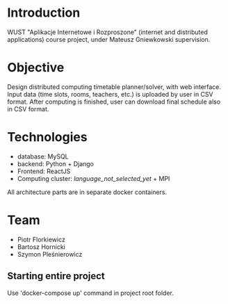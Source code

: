 # Introduction
WUST "Aplikacje Internetowe i Rozproszone" (internet and distributed applications) course project, under Mateusz Gniewkowski supervision.

# Objective
Design distributed computing timetable planner/solver, with web interface. 
Input data (time slots, rooms, teachers, etc.) is uploaded by user in CSV format.
After computing is finished, user can download final schedule also in CSV format.

# Technologies
- database: MySQL
- backend: Python + Django
- Frontend: ReactJS
- Computing cluster: *language_not_selected_yet* + MPI

All architecture parts are in separate docker containers.

# Team
 - Piotr Florkiewicz
 - Bartosz Hornicki
 - Szymon Pleśnierowicz

## Starting entire project
Use 'docker-compose up' command in project root folder.
